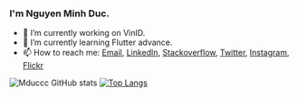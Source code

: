 ### I'm Nguyen Minh Duc.

- 🔭 I’m currently working on VinID.
- 🌱 I’m currently learning Flutter advance.
- 📫 How to reach me: [Email](mailto:mducc1412@gmail.com), [LinkedIn](https://www.linkedin.com/in/mducc/), [Stackoverflow](https://stackoverflow.com/users/9273266/mducc), [Twitter](https://twitter.com/ducchipi), [Instagram](https://www.instagram.com/m_ducc/), [Flickr](https://www.flickr.com/photos/192170319@N06/)

![Mduccc GitHub stats](https://github-readme-stats.vercel.app/api?username=mduccc&count_private=true&show_icons=true&hide_border=true&theme=dark&include_all_commits=true) [![Top Langs](https://github-readme-stats.vercel.app/api/top-langs/?username=mduccc&hide=html,css,javascript&show_icons=true&hide_border=true&theme=dark)](https://github.com/anuraghazra/github-readme-stats)

